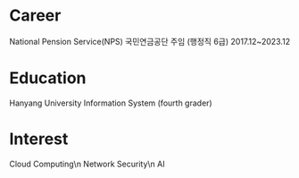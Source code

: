 # Career
National Pension Service(NPS) 국민연금공단 주임 (행정직 6급) 2017.12~2023.12
# Education
Hanyang University Information System (fourth grader)
# Interest
Cloud Computing\n
Network Security\n
AI

